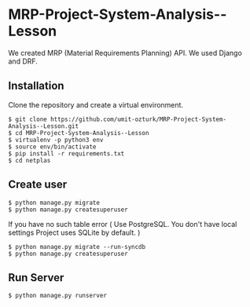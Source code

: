 # MRP-Project-System-Analysis--Lesson

We created MRP (Material Requirements Planning) API. We used Django and DRF. 


## Installation
Clone the repository and create a virtual environment.

    $ git clone https://github.com/umit-ozturk/MRP-Project-System-Analysis--Lesson.git
	$ cd MRP-Project-System-Analysis--Lesson
	$ virtualenv -p python3 env
	$ source env/bin/activate
    $ pip install -r requirements.txt
    $ cd netplas


## Create user
    $ python manage.py migrate
    $ python manage.py createsuperuser

    
If you have no such table error ( Use PostgreSQL. You don't have local settings Project uses SQLite by default. )

    $ python manage.py migrate --run-syncdb
    $ python manage.py createsuperuser
    
## Run Server
    
    $ python manage.py runserver
